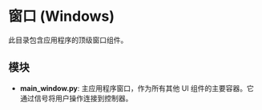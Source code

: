 # 窗口 (Windows)

此目录包含应用程序的顶级窗口组件。

## 模块

- **main_window.py**: 主应用程序窗口，作为所有其他 UI 组件的主要容器。它通过信号将用户操作连接到控制器。